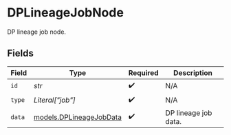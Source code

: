 # DPLineageJobNode

DP lineage job node.


## Fields

| Field                                                    | Type                                                     | Required                                                 | Description                                              |
| -------------------------------------------------------- | -------------------------------------------------------- | -------------------------------------------------------- | -------------------------------------------------------- |
| `id`                                                     | *str*                                                    | :heavy_check_mark:                                       | N/A                                                      |
| `type`                                                   | *Literal["job"]*                                         | :heavy_check_mark:                                       | N/A                                                      |
| `data`                                                   | [models.DPLineageJobData](../models/dplineagejobdata.md) | :heavy_check_mark:                                       | DP lineage job data.                                     |